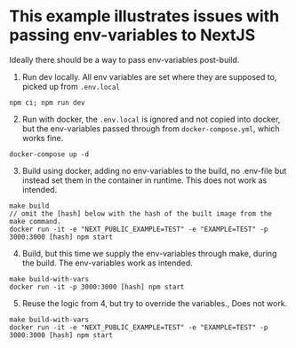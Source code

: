 # This example illustrates issues with passing env-variables to NextJS



Ideally there should be a way to pass env-variables post-build.



1. Run dev locally. All env variables are set where they are supposed to, picked up from `.env.local`
```
npm ci; npm run dev
```

2. Run with docker, the `.env.local` is ignored and not copied into docker, but the env-variables passed through from `docker-compose.yml`, which works fine.
```
docker-compose up -d
```

3. Build using docker, adding no env-variables to the build, no .env-file but instead set them in the container in runtime. This does not work as intended.
```
make build
// omit the [hash] below with the hash of the built image from the make command.
docker run -it -e "NEXT_PUBLIC_EXAMPLE=TEST" -e "EXAMPLE=TEST" -p 3000:3000 [hash] npm start
```

4. Build, but this time we supply the env-variables through make, during the build. The env-variables work as intended.
```
make build-with-vars
docker run -it -p 3000:3000 [hash] npm start
```

5. Reuse the logic from 4, but try to override the variables., Does not work.
```
make build-with-vars
docker run -it -e "NEXT_PUBLIC_EXAMPLE=TEST" -e "EXAMPLE=TEST" -p 3000:3000 [hash] npm start
```


